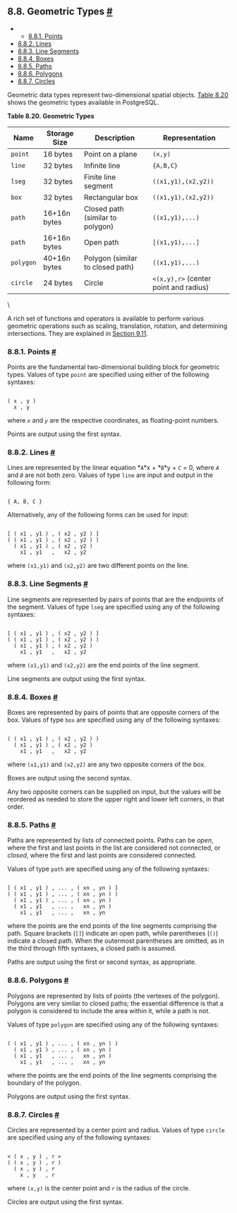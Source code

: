 ## 8.8. Geometric Types [#](#DATATYPE-GEOMETRIC)

* *   [8.8.1. Points](datatype-geometric#DATATYPE-GEOMETRIC-POINTS)
* [8.8.2. Lines](datatype-geometric#DATATYPE-LINE)
* [8.8.3. Line Segments](datatype-geometric#DATATYPE-LSEG)
* [8.8.4. Boxes](datatype-geometric#DATATYPE-GEOMETRIC-BOXES)
* [8.8.5. Paths](datatype-geometric#DATATYPE-GEOMETRIC-PATHS)
* [8.8.6. Polygons](datatype-geometric#DATATYPE-POLYGON)
* [8.8.7. Circles](datatype-geometric#DATATYPE-CIRCLE)

Geometric data types represent two-dimensional spatial objects. [Table 8.20](datatype-geometric#DATATYPE-GEO-TABLE "Table 8.20. Geometric Types") shows the geometric types available in PostgreSQL.

**Table 8.20. Geometric Types**

| Name      | Storage Size | Description                      | Representation                      |
| --------- | ------------ | -------------------------------- | ----------------------------------- |
| `point`   | 16 bytes     | Point on a plane                 | `(x,y)`                               |
| `line`    | 32 bytes     | Infinite line                    | `{A,B,C}`                             |
| `lseg`    | 32 bytes     | Finite line segment              | `((x1,y1),(x2,y2))`                   |
| `box`     | 32 bytes     | Rectangular box                  | `((x1,y1),(x2,y2))`                   |
| `path`    | 16+16n bytes | Closed path (similar to polygon) | `((x1,y1),...)`                       |
| `path`    | 16+16n bytes | Open path                        | `[(x1,y1),...]`                      |
| `polygon` | 40+16n bytes | Polygon (similar to closed path) | `((x1,y1),...)`                       |
| `circle`  | 24 bytes     | Circle                           | `<(x,y),r>` (center point and radius) |

\

A rich set of functions and operators is available to perform various geometric operations such as scaling, translation, rotation, and determining intersections. They are explained in [Section 9.11](functions-geometry "9.11. Geometric Functions and Operators").

### 8.8.1. Points [#](#DATATYPE-GEOMETRIC-POINTS)

Points are the fundamental two-dimensional building block for geometric types. Values of type `point` are specified using either of the following syntaxes:

```

( x , y )
  x , y
```

where *`x`* and *`y`* are the respective coordinates, as floating-point numbers.

Points are output using the first syntax.

### 8.8.2. Lines [#](#DATATYPE-LINE)

Lines are represented by the linear equation *`A`*x + *`B`*y + *`C`* = 0, where *`A`* and *`B`* are not both zero. Values of type `line` are input and output in the following form:

```

{ A, B, C }
```

Alternatively, any of the following forms can be used for input:

```

[ ( x1 , y1 ) , ( x2 , y2 ) ]
( ( x1 , y1 ) , ( x2 , y2 ) )
  ( x1 , y1 ) , ( x2 , y2 )
    x1 , y1   ,   x2 , y2
```

where `(x1,y1)` and `(x2,y2)` are two different points on the line.

### 8.8.3. Line Segments [#](#DATATYPE-LSEG)

Line segments are represented by pairs of points that are the endpoints of the segment. Values of type `lseg` are specified using any of the following syntaxes:

```

[ ( x1 , y1 ) , ( x2 , y2 ) ]
( ( x1 , y1 ) , ( x2 , y2 ) )
  ( x1 , y1 ) , ( x2 , y2 )
    x1 , y1   ,   x2 , y2
```

where `(x1,y1)` and `(x2,y2)` are the end points of the line segment.

Line segments are output using the first syntax.

### 8.8.4. Boxes [#](#DATATYPE-GEOMETRIC-BOXES)

Boxes are represented by pairs of points that are opposite corners of the box. Values of type `box` are specified using any of the following syntaxes:

```

( ( x1 , y1 ) , ( x2 , y2 ) )
  ( x1 , y1 ) , ( x2 , y2 )
    x1 , y1   ,   x2 , y2
```

where `(x1,y1)` and `(x2,y2)` are any two opposite corners of the box.

Boxes are output using the second syntax.

Any two opposite corners can be supplied on input, but the values will be reordered as needed to store the upper right and lower left corners, in that order.

### 8.8.5. Paths [#](#DATATYPE-GEOMETRIC-PATHS)

Paths are represented by lists of connected points. Paths can be *open*, where the first and last points in the list are considered not connected, or *closed*, where the first and last points are considered connected.

Values of type `path` are specified using any of the following syntaxes:

```

[ ( x1 , y1 ) , ... , ( xn , yn ) ]
( ( x1 , y1 ) , ... , ( xn , yn ) )
  ( x1 , y1 ) , ... , ( xn , yn )
  ( x1 , y1   , ... ,   xn , yn )
    x1 , y1   , ... ,   xn , yn
```

where the points are the end points of the line segments comprising the path. Square brackets (`[]`) indicate an open path, while parentheses (`()`) indicate a closed path. When the outermost parentheses are omitted, as in the third through fifth syntaxes, a closed path is assumed.

Paths are output using the first or second syntax, as appropriate.

### 8.8.6. Polygons [#](#DATATYPE-POLYGON)

Polygons are represented by lists of points (the vertexes of the polygon). Polygons are very similar to closed paths; the essential difference is that a polygon is considered to include the area within it, while a path is not.

Values of type `polygon` are specified using any of the following syntaxes:

```

( ( x1 , y1 ) , ... , ( xn , yn ) )
  ( x1 , y1 ) , ... , ( xn , yn )
  ( x1 , y1   , ... ,   xn , yn )
    x1 , y1   , ... ,   xn , yn
```

where the points are the end points of the line segments comprising the boundary of the polygon.

Polygons are output using the first syntax.

### 8.8.7. Circles [#](#DATATYPE-CIRCLE)

Circles are represented by a center point and radius. Values of type `circle` are specified using any of the following syntaxes:

```

< ( x , y ) , r >
( ( x , y ) , r )
  ( x , y ) , r
    x , y   , r
```

where `(x,y)` is the center point and *`r`* is the radius of the circle.

Circles are output using the first syntax.